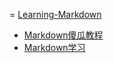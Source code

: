 
= [Learning-Markdown](https://github.com/LearnShare/Learning-Markdown)
- [Markdown傻瓜教程](https://zhangchi.de/post/intro-to-markdown.html)
- [Markdown学习](http://blog.sina.com.cn/s/blog_4ddef8f80102v19t.html)